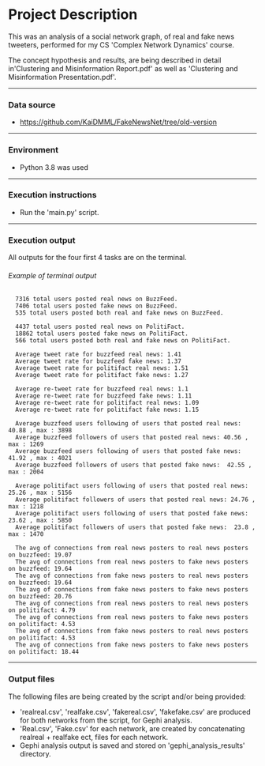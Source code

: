 # Project Description

This was an analysis of a social network graph, of real and fake news tweeters,
performed for my CS 'Complex Network Dynamics' course.

The concept hypothesis and results, are being described in detail in'Clustering 
and Misinformation Report.pdf' as well as 'Clustering and Misinformation 
Presentation.pdf'.

---

### Data source

- https://github.com/KaiDMML/FakeNewsNet/tree/old-version

---

### Environment

- Python 3.8 was used

---

### Execution instructions

- Run the 'main.py' script.

---

### Execution output

All outputs for the four first 4 tasks are on the terminal. 

###### Example of terminal output

      7316 total users posted real news on BuzzFeed.
      7406 total users posted fake news on BuzzFeed.
      535 total users posted both real and fake news on BuzzFeed.
      
      4437 total users posted real news on PolitiFact.
      18862 total users posted fake news on PolitiFact.
      566 total users posted both real and fake news on PolitiFact.
      
      Average tweet rate for buzzfeed real news: 1.41
      Average tweet rate for buzzfeed fake news: 1.37
      Average tweet rate for politifact real news: 1.51
      Average tweet rate for politifact fake news: 1.27
      
      Average re-tweet rate for buzzfeed real news: 1.1
      Average re-tweet rate for buzzfeed fake news: 1.11
      Average re-tweet rate for politifact real news: 1.09
      Average re-tweet rate for politifact fake news: 1.15
      
      Average buzzfeed users following of users that posted real news: 40.88 , max : 3898
      Average buzzfeed followers of users that posted real news: 40.56 , max : 1269
      Average buzzfeed users following of users that posted fake news:  41.92 , max : 4021
      Average buzzfeed followers of users that posted fake news:  42.55 , max : 2004
      
      Average politifact users following of users that posted real news: 25.26 , max : 5156
      Average politifact followers of users that posted real news: 24.76 , max : 1218
      Average politifact users following of users that posted fake news:  23.62 , max : 5850
      Average politifact followers of users that posted fake news:  23.8 , max : 1470
      
      The avg of connections from real news posters to real news posters on buzzfeed: 19.07
      The avg of connections from real news posters to fake news posters on buzzfeed: 19.64
      The avg of connections from fake news posters to real news posters on buzzfeed: 19.64
      The avg of connections from fake news posters to fake news posters on buzzfeed: 20.76
      The avg of connections from real news posters to real news posters on politifact: 4.79
      The avg of connections from real news posters to fake news posters on politifact: 4.53
      The avg of connections from fake news posters to real news posters on politifact: 4.53
      The avg of connections from fake news posters to fake news posters on politifact: 18.44

--- 

### Output files

The following files are being created by the script and/or being provided:
- 'realreal.csv', 'realfake.csv', 'fakereal.csv',
'fakefake.csv' are produced for both networks from the script, for Gephi 
analysis.
- 'Real.csv', 'Fake.csv' for each network, are created by concatenating 
realreal + realfake ect, files for each network.
- Gephi analysis output is saved and stored on 'gephi_analysis_results' 
directory.
